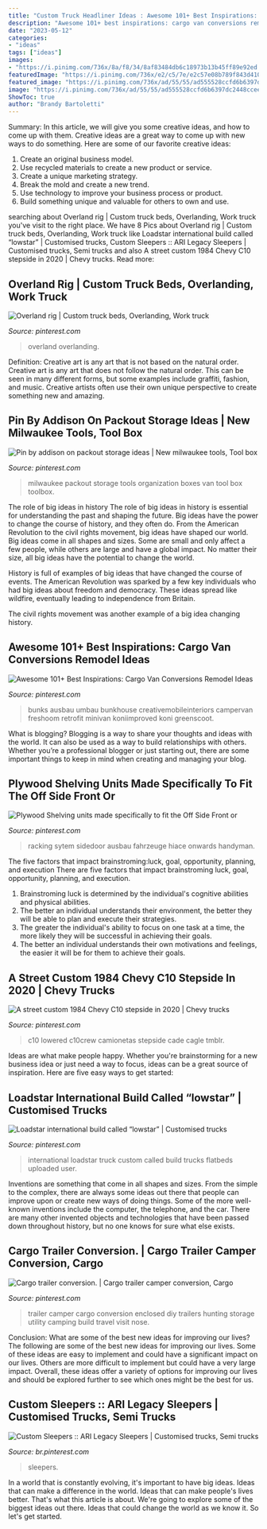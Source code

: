 ```yaml
---
title: "Custom Truck Headliner Ideas : Awesome 101+ Best Inspirations: Cargo Van Conversions Remodel Ideas"
description: "Awesome 101+ best inspirations: cargo van conversions remodel ideas"
date: "2023-05-12"
categories:
- "ideas"
tags: ["ideas"]
images:
- "https://i.pinimg.com/736x/8a/f8/34/8af83484db6c18973b13b45ff89e92ed.jpg"
featuredImage: "https://i.pinimg.com/736x/e2/c5/7e/e2c57e08b789f843d4100ec95e63239b.jpg"
featured_image: "https://i.pinimg.com/736x/ad/55/55/ad555528ccfd6b6397dc2448ccee347a.jpg"
image: "https://i.pinimg.com/736x/ad/55/55/ad555528ccfd6b6397dc2448ccee347a.jpg"
ShowToc: true
author: "Brandy Bartoletti"
---
```



Summary: In this article, we will give you some creative ideas, and how to come up with them.
Creative ideas are a great way to come up with new ways to do something. Here are some of our favorite creative ideas:
1. Create an original business model.
2. Use recycled materials to create a new product or service.
3. Create a unique marketing strategy.
4. Break the mold and create a new trend. 
5. Use technology to improve your business process or product. 
6. Build something unique and valuable for others to own and use.

	

		
searching about Overland rig | Custom truck beds, Overlanding, Work truck you've visit to the right place. We have 8 Pics about Overland rig | Custom truck beds, Overlanding, Work truck like Loadstar international build called “lowstar” | Customised trucks, Custom Sleepers :: ARI Legacy Sleepers | Customised trucks, Semi trucks and also A street custom 1984 Chevy C10 stepside in 2020 | Chevy trucks. Read more:
		
    
## Overland Rig | Custom Truck Beds, Overlanding, Work Truck

<img loading=lazy src="https://i.pinimg.com/736x/e4/d1/84/e4d184e42f6a304ff90dbecbdb2b8bec.jpg" onerror="this.onerror=null;this.src='https://tse2.mm.bing.net/th?id=OIP.PTAxsV8rnVwhQd9HEcbRBAHaJ3&amp;pid=15.1';" alt="Overland rig | Custom truck beds, Overlanding, Work truck">

_Source: pinterest.com_

>overland overlanding. 

	

Definition: Creative art is any art that is not based on the natural order.
Creative art is any art that does not follow the natural order. This can be seen in many different forms, but some examples include graffiti, fashion, and music. Creative artists often use their own unique perspective to create something new and amazing.

    
## Pin By Addison On Packout Storage Ideas | New Milwaukee Tools, Tool Box

<img loading=lazy src="https://i.pinimg.com/736x/1f/cc/da/1fccdaae29f132a94ed3b95691076d94.jpg" onerror="this.onerror=null;this.src='https://tse3.mm.bing.net/th?id=OIP.z11gMIr_x68XSEL4RhoB4AHaJ3&amp;pid=15.1';" alt="Pin by addison on packout storage ideas | New milwaukee tools, Tool box">

_Source: pinterest.com_

>milwaukee packout storage tools organization boxes van tool box toolbox. 

	

The role of big ideas in history
The role of big ideas in history is essential for understanding the past and shaping the future. Big ideas have the power to change the course of history, and they often do. From the American Revolution to the civil rights movement, big ideas have shaped our world.
Big ideas come in all shapes and sizes. Some are small and only affect a few people, while others are large and have a global impact. No matter their size, all big ideas have the potential to change the world.

History is full of examples of big ideas that have changed the course of events. The American Revolution was sparked by a few key individuals who had big ideas about freedom and democracy. These ideas spread like wildfire, eventually leading to independence from Britain.

The civil rights movement was another example of a big idea changing history.

    
## Awesome 101+ Best Inspirations: Cargo Van Conversions Remodel Ideas

<img loading=lazy src="https://i.pinimg.com/736x/24/66/91/24669111b1d4e9bb20b1ae6abad5b817.jpg" onerror="this.onerror=null;this.src='https://tse4.mm.bing.net/th?id=OIP.nWNWJyR8xMocjxkn8s1aHAHaLH&amp;pid=15.1';" alt="Awesome 101+ Best Inspirations: Cargo Van Conversions Remodel Ideas">

_Source: pinterest.com_

>bunks ausbau umbau bunkhouse creativemobileinteriors campervan freshoom retrofit minivan koniimproved koni greenscoot. 

	

What is blogging?
Blogging is a way to share your thoughts and ideas with the world. It can also be used as a way to build relationships with others. Whether you’re a professional blogger or just starting out, there are some important things to keep in mind when creating and managing your blog.

    
## Plywood Shelving Units Made Specifically To Fit The Off Side Front Or

<img loading=lazy src="https://i.pinimg.com/736x/97/e4/ee/97e4eeccec8c0932bebc2d4e97618e1a.jpg" onerror="this.onerror=null;this.src='https://tse3.mm.bing.net/th?id=OIP.SltY4HCdg6MsBAYXBRbORgHaJ3&amp;pid=15.1';" alt="Plywood Shelving units made specifically to fit the Off Side Front or">

_Source: pinterest.com_

>racking sytem sidedoor ausbau fahrzeuge hiace onwards handyman. 

	

The five factors that impact brainstroming:luck, goal, opportunity, planning, and execution
There are five factors that impact brainstroming luck, goal, opportunity, planning, and execution. 
1. Brainstroming luck is determined by the individual's cognitive abilities and physical abilities. 
2. The better an individual understands their environment, the better they will be able to plan and execute their strategies. 
3. The greater the individual's ability to focus on one task at a time, the more likely they will be successful in achieving their goals. 
4. The better an individual understands their own motivations and feelings, the easier it will be for them to achieve their goals. 

    
## A Street Custom 1984 Chevy C10 Stepside In 2020 | Chevy Trucks

<img loading=lazy src="https://i.pinimg.com/736x/76/31/f2/7631f2b4809213c38c0e8984217e9299.jpg" onerror="this.onerror=null;this.src='https://tse3.mm.bing.net/th?id=OIP.hKhU9UY_kWrb2EpyDGakDwHaHa&amp;pid=15.1';" alt="A street custom 1984 Chevy C10 stepside in 2020 | Chevy trucks">

_Source: pinterest.com_

>c10 lowered c10crew camionetas stepside cade cagle tmblr. 

	

Ideas are what make people happy. Whether you're brainstorming for a new business idea or just need a way to focus, ideas can be a great source of inspiration. Here are five easy ways to get started: 

    
## Loadstar International Build Called “lowstar” | Customised Trucks

<img loading=lazy src="https://i.pinimg.com/736x/8a/f8/34/8af83484db6c18973b13b45ff89e92ed.jpg" onerror="this.onerror=null;this.src='https://tse3.mm.bing.net/th?id=OIP.N-PoifGT-qlSGFe6bRWoAQHaJ8&amp;pid=15.1';" alt="Loadstar international build called “lowstar” | Customised trucks">

_Source: pinterest.com_

>international loadstar truck custom called build trucks flatbeds uploaded user. 

	

Inventions are something that come in all shapes and sizes. From the simple to the complex, there are always some ideas out there that people can improve upon or create new ways of doing things. Some of the more well-known inventions include the computer, the telephone, and the car. There are many other invented objects and technologies that have been passed down throughout history, but no one knows for sure what else exists.

    
## Cargo Trailer Conversion. | Cargo Trailer Camper Conversion, Cargo

<img loading=lazy src="https://i.pinimg.com/736x/e2/c5/7e/e2c57e08b789f843d4100ec95e63239b.jpg" onerror="this.onerror=null;this.src='https://tse2.mm.bing.net/th?id=OIP.7rpXbPfJ5i7O6V4oFSYJDAHaJ3&amp;pid=15.1';" alt="Cargo trailer conversion. | Cargo trailer camper conversion, Cargo">

_Source: pinterest.com_

>trailer camper cargo conversion enclosed diy trailers hunting storage utility camping build travel visit nose. 

	

Conclusion: What are some of the best new ideas for improving our lives?
The following are some of the best new ideas for improving our lives. Some of these ideas are easy to implement and could have a significant impact on our lives. Others are more difficult to implement but could have a very large impact. Overall, these ideas offer a variety of options for improving our lives and should be explored further to see which ones might be the best for us.

    
## Custom Sleepers :: ARI Legacy Sleepers | Customised Trucks, Semi Trucks

<img loading=lazy src="https://i.pinimg.com/736x/ad/55/55/ad555528ccfd6b6397dc2448ccee347a.jpg" onerror="this.onerror=null;this.src='https://tse1.mm.bing.net/th?id=OIP.TjqC239NqPKkTl6yLw8PxwHaFI&amp;pid=15.1';" alt="Custom Sleepers :: ARI Legacy Sleepers | Customised trucks, Semi trucks">

_Source: br.pinterest.com_

>sleepers. 

	

In a world that is constantly evolving, it's important to have big ideas. Ideas that can make a difference in the world. Ideas that can make people's lives better. That's what this article is about. We're going to explore some of the biggest ideas out there. Ideas that could change the world as we know it. So let's get started.

